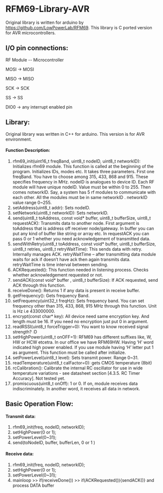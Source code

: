 # RFM69-Library-AVR #
Original library is written for arduino by https://github.com/LowPowerLab/RFM69. This library is C ported version for AVR microcontrollers.

## I/O pin connections: ##

RF Module -- Microcontroller

MOSI	->	MOSI

MISO	->	MISO

SCK	->	SCK

SS	->	SS

DIO0	->	any interrupt enabled pin

## Library: ##
Original library was written in C++ for arduino. This version is for AVR environment. 
#### Function Description: ####
1.	rfm69_init(uint16_t freqBand, uint8_t nodeID, uint8_t networkID): Initializes rfm69 module. This function is called at the beginning of the program. Initializes IDs, modes etc. It takes three parameters. First one freqBand. You have to choose among 315, 433, 868 and 915. These specifies frequency in MHz. nodeID is analogues to device ID. Each RF module will have unique nodeID. Value must be within 0 to 255. Then comes notworkID. Say, a system has 5 rf modules to communicate with each other. All the modules must be in same networkID . networkID value range 0~255.
2.	setAddress(uint8_t addr): Sets nodeID.
3.	setNetwork(uint8_t networkID): Sets networkID.
4.	send(uint8_t toAddress, const void* buffer, uint8_t bufferSize, uint8_t requestACK): Transmits data to another node. First argument is toAddress that is address off receiver node/gateway. In buffer you can put any kind of buffer like string or array etc. In requestACK you can pass 0 or 1 whether you need acknowledgement of transmitted data.
5.	sendWithRetry(uint8_t toAddress, const void* buffer, uint8_t bufferSize, uint8_t retries, uint8_t retryWaitTime): This sends data with retry. Internally manages ACK. retryWaitTime – after transmitting data module waits for ack if doesn’t have ack then again transmits data. retryWaitTime is time interval between sending.
6.	ACKRequested(): This function needed in listening process. Checks whether acknowledgement requested or not.
7.	sendACK(const void* buffer , uint8_t bufferSize): If ACK requested, send ACK through this function.
8.	receiveDone():  Returns 1 if any data is present in receive buffer.
9.	getFrequency(): Gets frequency Band.
10.	setFrequency(uint32_t freqHz): Sets frequency band. You can set frequency other than 315, 433, 868, 915 MHz through this function. Unit is Hz i.e 433000000. 
11.	encrypt(const char* key): All device need same encryption key. And length must be 16. If you need no encryption just put 0 in argument. 
12.	readRSSI(uint8_t forceTrigger=0): You want to know received signal strength? :D
13.	setHighPower(uint8_t onOFF=1): RFM69 has different suffixes like, W, HW or HCW etcetra. In our office we have RFM69HW. Having ‘H’ word indicated high power enabled. If you use module having ‘H’ letter put 1 as argument. This function must be called after initialize.
14.	setPowerLevel(uint8_t level): Sets transmit power. Range 0~31.
15.	readTemperature(uint8_t calFactor=0): gets CMOS temperature (8bit)
16.	rcCalibration(): Calibrate the internal RC oscillator for use in wide temperature variations - see datasheet section [4.3.5. RC Timer Accuracy]. Not tested yet.
17.	promiscuous(uint8_t onOff): 1 or 0. If on, module receives data indiscriminately. In another word, it receives all data in network.


## Basic Operation Flow: ##
#### Transmit data: #### 

1.	rfm69_init(freq, nodeID, networkID);
2.	setHighPower(0 or 1);
3.	setPowerLevel(0~31);
4.	send(toNodeID, buffer, bufferLen, 0 or 1 )
#### Receive data: #### 
1.	rfm69_init(freq, nodeID, networkID);
2.	setHighPower(0 or 1);
3.	setPowerLevel(0~31);
4.	mainloop >> if(receiveDone()) >> if(ACKRequested()){sendACK()} and process DATA buffer
